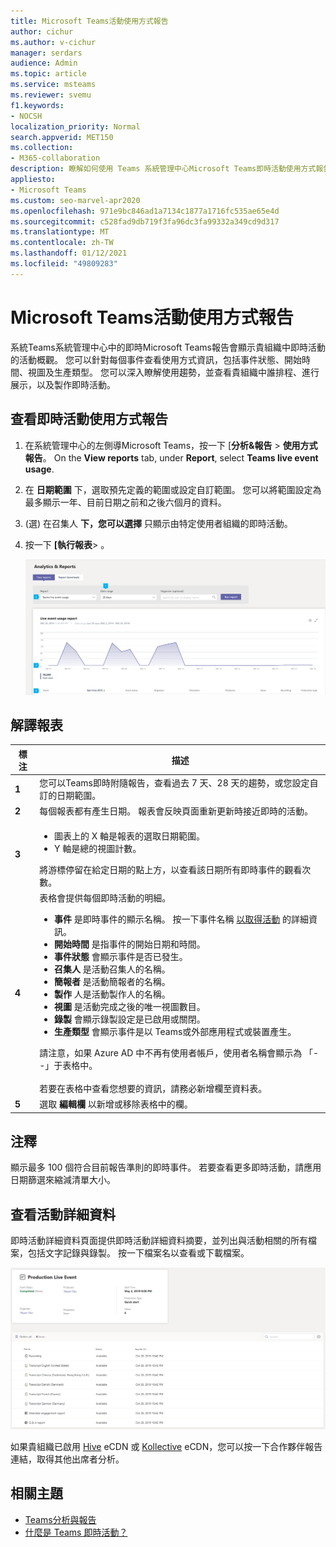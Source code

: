 ```yaml
---
title: Microsoft Teams活動使用方式報告
author: cichur
ms.author: v-cichur
manager: serdars
audience: Admin
ms.topic: article
ms.service: msteams
ms.reviewer: svemu
f1.keywords:
- NOCSH
localization_priority: Normal
search.appverid: MET150
ms.collection:
- M365-collaboration
description: 瞭解如何使用 Teams 系統管理中心Microsoft Teams即時活動使用方式報告，以取得Teams即時活動活動的概觀。
appliesto:
- Microsoft Teams
ms.custom: seo-marvel-apr2020
ms.openlocfilehash: 971e9bc846ad1a7134c1877a1716fc535ae65e4d
ms.sourcegitcommit: c528fad9db719f3fa96dc3fa99332a349cd9d317
ms.translationtype: MT
ms.contentlocale: zh-TW
ms.lasthandoff: 01/12/2021
ms.locfileid: "49809283"
---
```

# <a name="microsoft-teams-live-event-usage-report"></a>Microsoft Teams活動使用方式報告

系統Teams系統管理中心中的即時Microsoft Teams報告會顯示貴組織中即時活動的活動概觀。 您可以針對每個事件查看使用方式資訊，包括事件狀態、開始時間、視圖及生產類型。 您可以深入瞭解使用趨勢，並查看貴組織中誰排程、進行展示，以及製作即時活動。

## <a name="view-the-live-event-usage-report"></a>查看即時活動使用方式報告

1. 在系統管理中心的左側導Microsoft Teams，按一下 [**分析&報告**  >  **使用方式報告**。 On the **View reports** tab, under **Report**, select **Teams live event usage**.
2. 在 **日期範圍** 下，選取預先定義的範圍或設定自訂範圍。 您可以將範圍設定為最多顯示一年、目前日期之前和之後六個月的資料。
3.  (選) 在召集人 **下，您可以選擇** 只顯示由特定使用者組織的即時活動。
4. 按一下 **[執行報表**> 。  

    ![系統管理中心Teams即時活動使用方式報表的螢幕擷取畫面Teams圖說文字](../media/teams-live-event-usage-report-with-callouts.png "系統管理中心Teams即時活動使用方式報表的螢幕擷取畫面Teams圖說文字")

## <a name="interpret-the-report"></a>解譯報表

|標注 |描述  |
|--------|-------------|
|**1**   |您可以Teams即時附隨報告，查看過去 7 天、28 天的趨勢，或您設定自訂的日期範圍。 |
|**2**   |每個報表都有產生日期。 報表會反映頁面重新更新時接近即時的活動。 |
|**3**   |<ul><li>圖表上的 X 軸是報表的選取日期範圍。</li> <li> Y 軸是總的視圖計數。</li> </ul>將游標停留在給定日期的點上方，以查看該日期所有即時事件的觀看次數。|
|**4**   |表格會提供每個即時活動的明細。 <ul><li>**事件** 是即時事件的顯示名稱。 按一下事件名稱 [以取得活動](#view-event-details) 的詳細資訊。 </li> <li>**開始時間** 是指事件的開始日期和時間。</li> <li>**事件狀態** 會顯示事件是否已發生。  </li><li>**召集人** 是活動召集人的名稱。</li> <li>**簡報者** 是活動簡報者的名稱。</li><li>**製作** 人是活動製作人的名稱。</li><li>**視圖** 是活動完成之後的唯一視圖數目。</li><li>**錄製** 會顯示錄製設定是已啟用或關閉。</li><li>**生產類型** 會顯示事件是以 Teams或外部應用程式或裝置產生。</li></li> </ul>請注意，如果 Azure AD 中不再有使用者帳戶，使用者名稱會顯示為 「--」于表格中。 <br><br>若要在表格中查看您想要的資訊，請務必新增欄至資料表。 |
|**5**   |選取 **編輯欄** 以新增或移除表格中的欄。|

## <a name="notes"></a>注釋
顯示最多 100 個符合目前報告準則的即時事件。 若要查看更多即時活動，請應用日期篩選來縮減清單大小。

## <a name="view-event-details"></a>查看活動詳細資料

即時活動詳細資料頁面提供即時活動詳細資料摘要，並列出與活動相關的所有檔案，包括文字記錄與錄製。 按一下檔案名以查看或下載檔案。

![顯示即時活動詳細資料之螢幕擷取畫面](../media/teams-live-event-usage-report-event-detail.png)

如果貴組織已啟用 [Hive](https://www.hivestreaming.com/partners/integration-partners/microsoft/) eCDN 或 [Kollective](https://kollective.com) eCDN，您可以按一下合作夥伴報告連結，取得其他出席者分析。

## <a name="related-topics"></a>相關主題

- [Teams分析與報告](teams-reporting-reference.md)
- [什麼是 Teams 即時活動？](../teams-live-events/what-are-teams-live-events.md)
